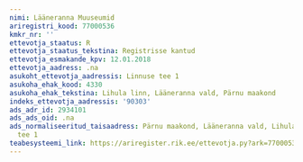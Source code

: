 ```yaml
---
nimi: Lääneranna Muuseumid
ariregistri_kood: 77000536
kmkr_nr: ''
ettevotja_staatus: R
ettevotja_staatus_tekstina: Registrisse kantud
ettevotja_esmakande_kpv: 12.01.2018
ettevotja_aadress: .na
asukoht_ettevotja_aadressis: Linnuse tee 1
asukoha_ehak_kood: 4330
asukoha_ehak_tekstina: Lihula linn, Lääneranna vald, Pärnu maakond
indeks_ettevotja_aadressis: '90303'
ads_adr_id: 2934101
ads_ads_oid: .na
ads_normaliseeritud_taisaadress: Pärnu maakond, Lääneranna vald, Lihula linn, Linnuse
  tee 1
teabesysteemi_link: https://ariregister.rik.ee/ettevotja.py?ark=77000536&ref=rekvisiidid
---
```

